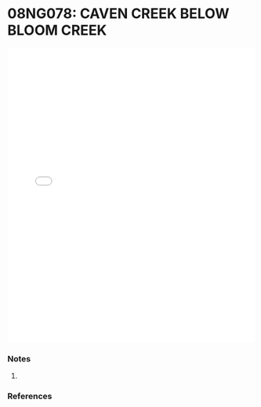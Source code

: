 # 08NG078: CAVEN CREEK BELOW BLOOM CREEK

<iframe src="/_static/stations/08NG078_fdc.html" width="100%" height="600" frameborder="0"></iframe>

### Notes
1. 

### References

